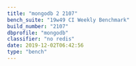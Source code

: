 ```yaml
---
title: "mongodb 2 2107"
bench_suite: "19w49 CI Weekly Benchmark"
build_number: "2107"
dbprofile: "mongodb"
classifier: "no redis"
date: 2019-12-02T06:42:56
type: "bench"
---
```

